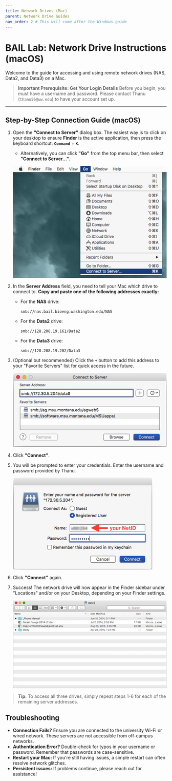 ```yaml
---
title: Network Drives (Mac)
parent: Network Drive Guides
nav_order: 2 # This will come after the Windows guide
---
```


# BAIL Lab: Network Drive Instructions (macOS)

Welcome to the guide for accessing and using remote network drives (NAS, Data2, and Data3) on a Mac.

> **Important Prerequisite: Get Your Login Details**
> Before you begin, you must have a username and password. Please contact Thanu (`thanu56@uw.edu`) to have your account set up.

---

## Step-by-Step Connection Guide (macOS)

1.  Open the **"Connect to Server"** dialog box. The easiest way is to click on your desktop to ensure **Finder** is the active application, then press the keyboard shortcut: **`Command`** + **`K`**.
    *   Alternatively, you can click **"Go"** from the top menu bar, then select **"Connect to Server..."**.

    ![Screenshot of the Go menu in Finder](./assets/images/mac1.png)

2.  In the **Server Address** field, you need to tell your Mac which drive to connect to. **Copy and paste one of the following addresses exactly:**

    *   For the **NAS** drive:
        ```
        smb://nas.bail.bioeng.washington.edu/NAS
        ```
    *   For the **Data2** drive:
        ```
        smb://128.208.19.161/Data2
        ```
    *   For the **Data3** drive:
        ```
        smb://128.208.19.202/Data3
        ```

3.  (Optional but recommended) Click the **`+`** button to add this address to your "Favorite Servers" list for quick access in the future.

    ![Screenshot of the completed Connect to Server dialog](./assets/images/mac2.png)

4.  Click **"Connect"**.

5.  You will be prompted to enter your credentials. Enter the username and password provided by Thanu.

    ![Screenshot of the macOS authentication prompt](./assets/images/mac3.png)

6.  Click **"Connect"** again.

7.  Success! The network drive will now appear in the Finder sidebar under "Locations" and/or on your Desktop, depending on your Finder settings.

    ![Screenshot of the drive appearing on the desktop or in Finder](./assets/images/mac4.png)

> **Tip:** To access all three drives, simply repeat steps 1-6 for each of the remaining server addresses.

## Troubleshooting

*   **Connection Fails?** Ensure you are connected to the university Wi-Fi or wired network. These servers are not accessible from off-campus networks.
*   **Authentication Error?** Double-check for typos in your username or password. Remember that passwords are case-sensitive.
*   **Restart your Mac:** If you're still having issues, a simple restart can often resolve network glitches.
*   **Persistent issues:** If problems continue, please reach out for assistance!
